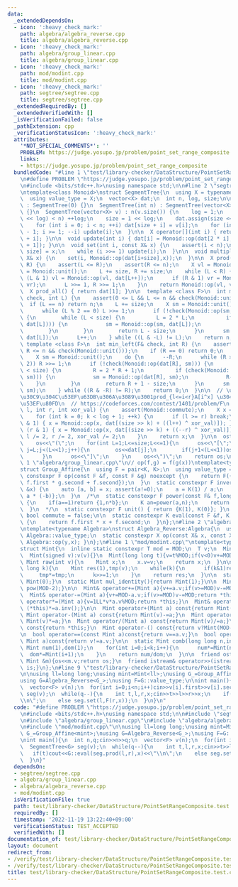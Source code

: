 ```yaml
---
data:
  _extendedDependsOn:
  - icon: ':heavy_check_mark:'
    path: algebra/algebra_reverse.cpp
    title: algebra/algebra_reverse.cpp
  - icon: ':heavy_check_mark:'
    path: algebra/group_linear.cpp
    title: algebra/group_linear.cpp
  - icon: ':heavy_check_mark:'
    path: mod/modint.cpp
    title: mod/modint.cpp
  - icon: ':heavy_check_mark:'
    path: segtree/segtree.cpp
    title: segtree/segtree.cpp
  _extendedRequiredBy: []
  _extendedVerifiedWith: []
  _isVerificationFailed: false
  _pathExtension: cpp
  _verificationStatusIcon: ':heavy_check_mark:'
  attributes:
    '*NOT_SPECIAL_COMMENTS*': ''
    PROBLEM: https://judge.yosupo.jp/problem/point_set_range_composite
    links:
    - https://judge.yosupo.jp/problem/point_set_range_composite
  bundledCode: "#line 1 \"test/library-checker/DataStructure/PointSetRangeComposite.test.cpp\"\
    \n#define PROBLEM \"https://judge.yosupo.jp/problem/point_set_range_composite\"\
    \n#include <bits/stdc++.h>\nusing namespace std;\n\n#line 2 \"segtree/segtree.cpp\"\
    \ntemplate<class Monoid>\nstruct SegmentTree{\n  using X = typename Monoid::value_type;\n\
    \  using value_type = X;\n  vector<X> dat;\n  int n, log, size;\n\n  SegmentTree()\
    \ : SegmentTree(0) {}\n  SegmentTree(int n) : SegmentTree(vector<X>(n, Monoid::unit()))\
    \ {}\n  SegmentTree(vector<X> v) : n(v.size()) {\n    log = 1;\n    while ((1\
    \ << log) < n) ++log;\n    size = 1 << log;\n    dat.assign(size << 1, Monoid::unit());\n\
    \    for (int i = 0; i < n; ++i) dat[size + i] = v[i];\n    for (int i = size\
    \ - 1; i >= 1; --i) update(i);\n  }\n\n  X operator[](int i) { return dat[size\
    \ + i]; }\n\n  void update(int i) { dat[i] = Monoid::op(dat[2 * i], dat[2 * i\
    \ + 1]); }\n\n  void set(int i, const X& x) {\n    assert(i < n);\n    dat[i +=\
    \ size] = x;\n    while (i >>= 1) update(i);\n  }\n\n  void multiply(int i, const\
    \ X& x) {\n    set(i, Monoid::op(dat[i+size],x));\n  }\n\n  X prod(int L, int\
    \ R) {\n    assert(L <= R);\n    assert(R <= n);\n    X vl = Monoid::unit(), vr\
    \ = Monoid::unit();\n    L += size, R += size;\n    while (L < R) {\n      if\
    \ (L & 1) vl = Monoid::op(vl, dat[L++]);\n      if (R & 1) vr = Monoid::op(dat[--R],\
    \ vr);\n      L >>= 1, R >>= 1;\n    }\n    return Monoid::op(vl, vr);\n  }\n\n\
    \  X prod_all() { return dat[1]; }\n\n  template <class F>\n  int max_right(F&\
    \ check, int L) {\n    assert(0 <= L && L <= n && check(Monoid::unit()));\n  \
    \  if (L == n) return n;\n    L += size;\n    X sm = Monoid::unit();\n    do {\n\
    \      while (L % 2 == 0) L >>= 1;\n      if (!check(Monoid::op(sm, dat[L])))\
    \ {\n        while (L < size) {\n          L = 2 * L;\n          if (check(Monoid::op(sm,\
    \ dat[L]))) {\n            sm = Monoid::op(sm, dat[L]);\n            L++;\n  \
    \        }\n        }\n        return L - size;\n      }\n      sm = Monoid::op(sm,\
    \ dat[L]);\n      L++;\n    } while ((L & -L) != L);\n    return n;\n  }\n\n \
    \ template <class F>\n  int min_left(F& check, int R) {\n    assert(0 <= R &&\
    \ R <= n && check(Monoid::unit()));\n    if (R == 0) return 0;\n    R += size;\n\
    \    X sm = Monoid::unit();\n    do {\n      --R;\n      while (R > 1 && (R %\
    \ 2)) R >>= 1;\n      if (!check(Monoid::op(dat[R], sm))) {\n        while (R\
    \ < size) {\n          R = 2 * R + 1;\n          if (check(Monoid::op(dat[R],\
    \ sm))) {\n            sm = Monoid::op(dat[R], sm);\n            R--;\n      \
    \    }\n        }\n        return R + 1 - size;\n      }\n      sm = Monoid::op(dat[R],\
    \ sm);\n    } while ((R & -R) != R);\n    return 0;\n  }\n\n  // \u30E2\u30CE\u30A4\
    \u30C9\u304C\u53EF\u63DB\u306A\u3089\u3001prod_{l<=i<r}A[i^x] \u304C\u8A08\u7B97\
    \u53EF\u80FD\n  // https://codeforces.com/contest/1401/problem/F\n  X Xor_prod(int\
    \ l, int r, int xor_val) {\n    assert(Monoid::commute);\n    X x = Monoid::unit();\n\
    \    for (int k = 0; k < log + 1; ++k) {\n      if (l >= r) break;\n      if (l\
    \ & 1) { x = Monoid::op(x, dat[(size >> k) + ((l++) ^ xor_val)]); }\n      if\
    \ (r & 1) { x = Monoid::op(x, dat[(size >> k) + ((--r) ^ xor_val)]); }\n     \
    \ l /= 2, r /= 2, xor_val /= 2;\n    }\n    return x;\n  }\n\n  ostream& operator<<(ostream&os)const{\n\
    \    os<<\"(\";\n    for(int L=1;L<=size;L<<=1){\n      os<<\"[\";\n      for(int\
    \ j=L;j<(L<<1);j++){\n        os<<dat[j];\n        if(j+1<(L<<1))os<<\",\";\n\
    \      }\n      os<<\"]\";\n    }\n    os<<\")\";\n    return os;\n  }\n};\n#line\
    \ 1 \"algebra/group_linear.cpp\"\n// op(f,g) = f(g(x))\ntemplate<typename K>\n\
    struct Group_Affine{\n  using F = pair<K, K>;\n  using value_type = F;\n  static\
    \ constexpr F op(const F &f, const F &g) noexcept {\n    return F({f.first * g.first,\
    \ f.first * g.second + f.second});\n  }\n  static constexpr F inverse(const F\
    \ &x) {\n    auto [a, b] = x; assert(a!=0);\n    a = K(1) / a;\n    return {a,\
    \ a * (-b)};\n  }\n  /*\n  static constexpr F power(const F& f,long long n) noexcept\
    \ {\n    if(a==1)return {1,n*b};\n    K an=power(a,n);\n    return {an,b*((1-an)/(1-a))};\n\
    \  }\n  */\n  static constexpr F unit() { return {K(1), K(0)}; }\n  static constexpr\
    \ bool commute = false;\n\n  static constexpr K eval(const F &f, K x) noexcept\
    \ {\n    return f.first * x + f.second;\n  }\n};\n#line 2 \"algebra/algebra_reverse.cpp\"\
    \ntemplate<typename Algebra>\nstruct Algebra_Reverse:Algebra{\n  using X=typename\
    \ Algebra::value_type;\n  static constexpr X op(const X& x, const X& y){ return\
    \ Algebra::op(y,x); }\n};\n#line 1 \"mod/modint.cpp\"\ntemplate<typename T,T MOD=998244353>\n\
    struct Mint{\n  inline static constexpr T mod = MOD;\n  T v;\n  Mint():v(0){}\n\
    \  Mint(signed v):v(v){}\n  Mint(long long t){v=t%MOD;if(v<0)v+=MOD;}\n  \n  static\
    \ Mint raw(int v){\n    Mint x;\n    x.v=v;\n    return x;\n  }\n\n  Mint pow(long\
    \ long k){\n    Mint res(1),tmp(v);\n    while(k){\n      if(k&1)res*=tmp;\n \
    \     tmp*=tmp;\n      k>>=1;\n    }\n    return res;\n  }\n\n  static Mint add_identity(){return\
    \ Mint(0);}\n  static Mint mul_identity(){return Mint(1);}\n\n  Mint inv(){return\
    \ pow(MOD-2);}\n\n  Mint& operator+=(Mint a){v+=a.v;if(v>=MOD)v-=MOD;return *this;}\n\
    \  Mint& operator-=(Mint a){v+=MOD-a.v;if(v>=MOD)v-=MOD;return *this;}\n  Mint&\
    \ operator*=(Mint a){v=1LL*v*a.v%MOD;return *this;}\n  Mint& operator/=(Mint a){return\
    \ (*this)*=a.inv();}\n\n  Mint operator+(Mint a) const{return Mint(v)+=a;}\n \
    \ Mint operator-(Mint a) const{return Mint(v)-=a;}\n  Mint operator*(Mint a) const{return\
    \ Mint(v)*=a;}\n  Mint operator/(Mint a) const{return Mint(v)/=a;}\n\n  Mint operator+()\
    \ const{return *this;}\n  Mint operator-() const{return v?Mint(MOD-v):Mint(v);}\n\
    \n  bool operator==(const Mint a)const{return v==a.v;}\n  bool operator!=(const\
    \ Mint a)const{return v!=a.v;}\n\n  static Mint comb(long long n,int k){\n   \
    \ Mint num(1),dom(1);\n    for(int i=0;i<k;i++){\n      num*=Mint(n-i);\n    \
    \  dom*=Mint(i+1);\n    }\n    return num/dom;\n  }\n\n  friend ostream& operator<<(ostream&os,const\
    \ Mint &m){os<<m.v;return os;}\n  friend istream& operator>>(istream&is,Mint &m){is>>m.v;m.v%=MOD;if(m.v<0)m.v+=MOD;return\
    \ is;}\n};\n#line 9 \"test/library-checker/DataStructure/PointSetRangeComposite.test.cpp\"\
    \n\nusing ll=long long;\nusing mint=Mint<ll>;\nusing G_=Group_Affine<mint>;\n\
    using G=Algebra_Reverse<G_>;\nusing F=G::value_type;\n\nint main(){\n  int n,q;cin>>n>>q;\n\
    \  vector<F> v(n);\n  for(int i=0;i<n;i++)cin>>v[i].first>>v[i].second;\n  SegmentTree<G>\
    \ seg(v);\n  while(q--){\n    int t,l,r,x;cin>>t>>l>>r>>x;\n    if(t)cout<<G::eval(seg.prod(l,r),x)<<\"\
    \\n\";\n    else seg.set(l,F(r,x));\n  }\n}\n"
  code: "#define PROBLEM \"https://judge.yosupo.jp/problem/point_set_range_composite\"\
    \n#include <bits/stdc++.h>\nusing namespace std;\n\n#include \"segtree/segtree.cpp\"\
    \n#include \"algebra/group_linear.cpp\"\n#include \"algebra/algebra_reverse.cpp\"\
    \n#include \"mod/modint.cpp\"\n\nusing ll=long long;\nusing mint=Mint<ll>;\nusing\
    \ G_=Group_Affine<mint>;\nusing G=Algebra_Reverse<G_>;\nusing F=G::value_type;\n\
    \nint main(){\n  int n,q;cin>>n>>q;\n  vector<F> v(n);\n  for(int i=0;i<n;i++)cin>>v[i].first>>v[i].second;\n\
    \  SegmentTree<G> seg(v);\n  while(q--){\n    int t,l,r,x;cin>>t>>l>>r>>x;\n \
    \   if(t)cout<<G::eval(seg.prod(l,r),x)<<\"\\n\";\n    else seg.set(l,F(r,x));\n\
    \  }\n}"
  dependsOn:
  - segtree/segtree.cpp
  - algebra/group_linear.cpp
  - algebra/algebra_reverse.cpp
  - mod/modint.cpp
  isVerificationFile: true
  path: test/library-checker/DataStructure/PointSetRangeComposite.test.cpp
  requiredBy: []
  timestamp: '2022-11-19 13:22:40+09:00'
  verificationStatus: TEST_ACCEPTED
  verifiedWith: []
documentation_of: test/library-checker/DataStructure/PointSetRangeComposite.test.cpp
layout: document
redirect_from:
- /verify/test/library-checker/DataStructure/PointSetRangeComposite.test.cpp
- /verify/test/library-checker/DataStructure/PointSetRangeComposite.test.cpp.html
title: test/library-checker/DataStructure/PointSetRangeComposite.test.cpp
---
```

